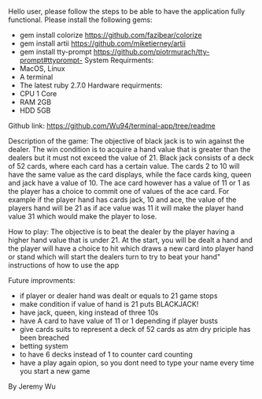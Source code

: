 Hello user, please follow the steps to be able to have the application fully functional.
Please install the following gems:
- gem install colorize https://github.com/fazibear/colorize
- gem install artii https://github.com/miketierney/artii
- gem install tty-prompt https://github.com/piotrmurach/tty-prompt#ttyprompt-
System Requirments:
- MacOS, Linux
- A terminal 
- The latest ruby 2.7.0
Hardware requirments:
- CPU 1 Core
- RAM 2GB
- HDD 5GB

Github link: https://github.com/Wu94/terminal-app/tree/readme

Description of the game:
The objective of black jack is to win against the dealer. The win condition is to acquire a hand value that is greater than the dealers but it must not exceed the value of 21. Black jack consists of a deck of 52 cards, where each card has a certain value. The cards 2 to 10 will have the same value as the card displays, while the face cards king, queen and jack have a value of 10. The ace card however has a value of 11 or 1 as the player has a choice to commit one of values of the ace card. For example if the player hand has cards jack, 10 and ace, the value of the players hand will be 21 as if ace value was 11 it will make the player hand value 31 which would make the player to lose.

How to play: 
The objective is to beat the dealer by the player having a higher hand value that is under 21. 
At the start, you will be dealt a hand and the player will have a choice to hit which draws a new card into 
player hand or stand which will start the dealers turn to try to beat your hand"
instructions of how to use the app

Future improvments:
- if player or dealer hand was dealt or equals to 21 game stops  
- make condition if value of hand is 21 puts BLACKJACK!
- have jack, queen, king instead of three 10s 
- have A card to have value of 11 or 1 depending if player busts 
- give cards suits to represent a deck of 52 cards as atm dry priciple has been breached 
- betting system 
- to have 6 decks instead of 1 to counter card counting 
- have a play again opion, so you dont need to type your name every time you start a new game

By Jeremy Wu 